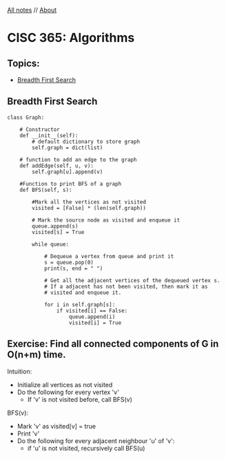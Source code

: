 <style> h1 a{display:none;} .container-lg {min-width: 200px; max-width: 880px; padding: 45px} </style>

[All notes](http://karishmadaga.com/course-notes) // [About](http://karishmadaga.com)

# CISC 365: Algorithms

## Topics:

- [Breadth First Search](#breadth-first-search)


## Breadth First Search 

```
class Graph:
	
	# Constructor
	def __init__(self):
		# default dictionary to store graph
		self.graph = dict(list)
	
	# function to add an edge to the graph
	def addEdge(self, u, v):
		self.graph[u].append(v)

	#Function to print BFS of a graph
	def BFS(self, s):
		
		#Mark all the vertices as not visited 
		visited = [False] * (len(self.graph))
		
		# Mark the source node as visited and enqueue it
		queue.append(s)
		visited[s] = True
		
		while queue:
			
			# Dequeue a vertex from queue and print it
			s = queue.pop(0)
			print(s, end = " ")
			
			# Get all the adjacent vertices of the dequeued vertex s.
			# If a adjacent has not been visited, then mark it as 
			# visited and enqueue it.
			
			for i in self.graph[s]:
				if visited[i] == False:
					queue.append(i)
					visited[i] = True
```

## Exercise: Find all connected components of G in O(n+m) time.

Intuition: 

- Initialize all vertices as not visited
- Do the following for every vertex 'v'
	- If 'v' is not visited before, call BFS(v)

BFS(v):

- Mark 'v' as visited[v] = true
- Print 'v'
- Do the following for every adjacent neighbour 'u' of 'v':
	- if 'u' is not visited, recursively call BFS(u)

